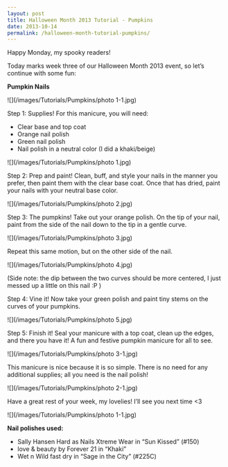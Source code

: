 ```yaml
---
layout: post
title: Halloween Month 2013 Tutorial - Pumpkins
date: 2013-10-14
permalink: /halloween-month-tutorial-pumpkins/
---
```


Happy Monday, my spooky readers!

Today marks week three of our Halloween Month 2013 event, so let’s continue with some fun:

**Pumpkin Nails**

![](/images/Tutorials/Pumpkins/photo 1-1.jpg)

Step 1: Supplies! For this manicure, you will need:

- Clear base and top coat
- Orange nail polish
- Green nail polish
- Nail polish in a neutral color (I did a khaki/beige)

![](/images/Tutorials/Pumpkins/photo 1.jpg)

Step 2: Prep and paint! Clean, buff, and style your nails in the manner you prefer, then paint them with the clear base coat. Once that has dried, paint your nails with your neutral base color.

![](/images/Tutorials/Pumpkins/photo 2.jpg)

Step 3: The pumpkins! Take out your orange polish. On the tip of your nail, paint from the side of the nail down to the tip in a gentle curve.

![](/images/Tutorials/Pumpkins/photo 3.jpg)

Repeat this same motion, but on the other side of the nail.

![](/images/Tutorials/Pumpkins/photo 4.jpg)

(Side note: the dip between the two curves should be more centered, I just messed up a little on this nail :P )

Step 4: Vine it! Now take your green polish and paint tiny stems on the curves of your pumpkins.

![](/images/Tutorials/Pumpkins/photo 5.jpg)

Step 5: Finish it! Seal your manicure with a top coat, clean up the edges, and there you have it! A fun and festive pumpkin manicure for all to see.

![](/images/Tutorials/Pumpkins/photo 3-1.jpg)

This manicure is nice because it is so simple. There is no need for any additional supplies; all you need is the nail polish!

![](/images/Tutorials/Pumpkins/photo 2-1.jpg)

Have a great rest of your week, my lovelies! I’ll see you next time <3

![](/images/Tutorials/Pumpkins/photo 1-1.jpg)

**Nail polishes used:**

- Sally Hansen Hard as Nails Xtreme Wear in “Sun Kissed” (#150)
- love & beauty by Forever 21 in “Khaki”
- Wet n Wild fast dry in “Sage in the City” (#225C)